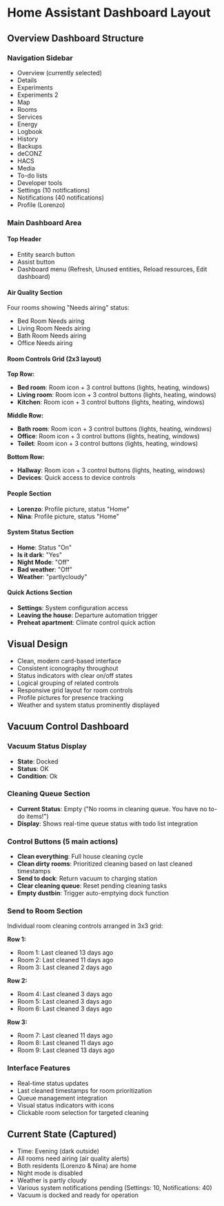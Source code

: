 # Home Assistant Dashboard Layout

## Overview Dashboard Structure

### Navigation Sidebar
- Overview (currently selected)
- Details
- Experiments
- Experiments 2
- Map
- Rooms
- Services
- Energy
- Logbook
- History
- Backups
- deCONZ
- HACS
- Media
- To-do lists
- Developer tools
- Settings (10 notifications)
- Notifications (40 notifications)
- Profile (Lorenzo)

### Main Dashboard Area

#### Top Header
- Entity search button
- Assist button
- Dashboard menu (Refresh, Unused entities, Reload resources, Edit dashboard)

#### Air Quality Section
Four rooms showing "Needs airing" status:
- Bed Room Needs airing
- Living Room Needs airing
- Bath Room Needs airing
- Office Needs airing

#### Room Controls Grid (2x3 layout)

**Top Row:**
- **Bed room**: Room icon + 3 control buttons (lights, heating, windows)
- **Living room**: Room icon + 3 control buttons (lights, heating, windows)
- **Kitchen**: Room icon + 3 control buttons (lights, heating, windows)

**Middle Row:**
- **Bath room**: Room icon + 3 control buttons (lights, heating, windows)
- **Office**: Room icon + 3 control buttons (lights, heating, windows)
- **Toilet**: Room icon + 3 control buttons (lights, heating, windows)

**Bottom Row:**
- **Hallway**: Room icon + 3 control buttons (lights, heating, windows)
- **Devices**: Quick access to device controls

#### People Section
- **Lorenzo**: Profile picture, status "Home"
- **Nina**: Profile picture, status "Home"

#### System Status Section
- **Home**: Status "On"
- **Is it dark**: "Yes"
- **Night Mode**: "Off"
- **Bad weather**: "Off"
- **Weather**: "partlycloudy"

#### Quick Actions Section
- **Settings**: System configuration access
- **Leaving the house**: Departure automation trigger
- **Preheat apartment**: Climate control quick action

## Visual Design
- Clean, modern card-based interface
- Consistent iconography throughout
- Status indicators with clear on/off states
- Logical grouping of related controls
- Responsive grid layout for room controls
- Profile pictures for presence tracking
- Weather and system status prominently displayed

## Vacuum Control Dashboard

### Vacuum Status Display
- **State**: Docked
- **Status**: OK  
- **Condition**: Ok

### Cleaning Queue Section
- **Current Status**: Empty ("No rooms in cleaning queue. You have no to-do items!")
- **Display**: Shows real-time queue status with todo list integration

### Control Buttons (5 main actions)
- **Clean everything**: Full house cleaning cycle
- **Clean dirty rooms**: Prioritized cleaning based on last cleaned timestamps
- **Send to dock**: Return vacuum to charging station
- **Clear cleaning queue**: Reset pending cleaning tasks
- **Empty dustbin**: Trigger auto-emptying dock function

### Send to Room Section
Individual room cleaning controls arranged in 3x3 grid:

**Row 1:**
- Room 1: Last cleaned 13 days ago
- Room 2: Last cleaned 11 days ago  
- Room 3: Last cleaned 2 days ago

**Row 2:**
- Room 4: Last cleaned 3 days ago
- Room 5: Last cleaned 3 days ago
- Room 6: Last cleaned 3 days ago

**Row 3:**
- Room 7: Last cleaned 11 days ago
- Room 8: Last cleaned 11 days ago
- Room 9: Last cleaned 13 days ago

### Interface Features
- Real-time status updates
- Last cleaned timestamps for room prioritization
- Queue management integration
- Visual status indicators with icons
- Clickable room selection for targeted cleaning

## Current State (Captured)
- Time: Evening (dark outside)
- All rooms need airing (air quality alerts)
- Both residents (Lorenzo & Nina) are home
- Night mode is disabled
- Weather is partly cloudy
- Various system notifications pending (Settings: 10, Notifications: 40)
- Vacuum is docked and ready for operation